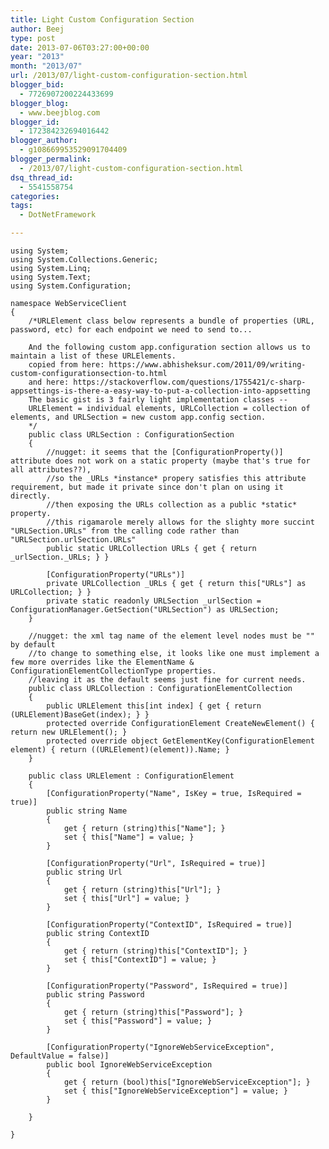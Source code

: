 ```yaml
---
title: Light Custom Configuration Section
author: Beej
type: post
date: 2013-07-06T03:27:00+00:00
year: "2013"
month: "2013/07"
url: /2013/07/light-custom-configuration-section.html
blogger_bid:
  - 7726907200224433699
blogger_blog:
  - www.beejblog.com
blogger_id:
  - 172384232694016442
blogger_author:
  - g108669953529091704409
blogger_permalink:
  - /2013/07/light-custom-configuration-section.html
dsq_thread_id:
  - 5541558754
categories:
tags:
  - DotNetFramework

---
```

    using System;
    using System.Collections.Generic;
    using System.Linq;
    using System.Text;
    using System.Configuration;
    
    namespace WebServiceClient
    {
        /*URLElement class below represents a bundle of properties (URL, password, etc) for each endpoint we need to send to... 
    
        And the following custom app.configuration section allows us to maintain a list of these URLElements. 
        copied from here: https://www.abhisheksur.com/2011/09/writing-custom-configurationsection-to.html 
        and here: https://stackoverflow.com/questions/1755421/c-sharp-appsettings-is-there-a-easy-way-to-put-a-collection-into-appsetting 
        The basic gist is 3 fairly light implementation classes -- 
        URLElement = individual elements, URLCollection = collection of elements, and URLSection = new custom app.config section. 
        */
        public class URLSection : ConfigurationSection
        {
            //nugget: it seems that the [ConfigurationProperty()] attribute does not work on a static property (maybe that's true for all attributes??), 
            //so the _URLs *instance* propery satisfies this attribute requirement, but made it private since don't plan on using it directly. 
            //then exposing the URLs collection as a public *static* property. 
            //this rigamarole merely allows for the slighty more succint "URLSection.URLs" from the calling code rather than "URLSection.urlSection.URLs" 
            public static URLCollection URLs { get { return _urlSection._URLs; } }
    
            [ConfigurationProperty("URLs")]
            private URLCollection _URLs { get { return this["URLs"] as URLCollection; } }
            private static readonly URLSection _urlSection = ConfigurationManager.GetSection("URLSection") as URLSection;
        }
    
        //nugget: the xml tag name of the element level nodes must be "" by default 
        //to change to something else, it looks like one must implement a few more overrides like the ElementName & ConfigurationElementCollectionType properties. 
        //leaving it as the default seems just fine for current needs. 
        public class URLCollection : ConfigurationElementCollection
        {
            public URLElement this[int index] { get { return (URLElement)BaseGet(index); } }
            protected override ConfigurationElement CreateNewElement() { return new URLElement(); }
            protected override object GetElementKey(ConfigurationElement element) { return ((URLElement)(element)).Name; }
        }
    
        public class URLElement : ConfigurationElement
        {
            [ConfigurationProperty("Name", IsKey = true, IsRequired = true)]
            public string Name
            {
                get { return (string)this["Name"]; }
                set { this["Name"] = value; }
            }
    
            [ConfigurationProperty("Url", IsRequired = true)]
            public string Url
            {
                get { return (string)this["Url"]; }
                set { this["Url"] = value; }
            }
    
            [ConfigurationProperty("ContextID", IsRequired = true)]
            public string ContextID
            {
                get { return (string)this["ContextID"]; }
                set { this["ContextID"] = value; }
            }
    
            [ConfigurationProperty("Password", IsRequired = true)]
            public string Password
            {
                get { return (string)this["Password"]; }
                set { this["Password"] = value; }
            }
    
            [ConfigurationProperty("IgnoreWebServiceException", DefaultValue = false)]
            public bool IgnoreWebServiceException
            {
                get { return (bool)this["IgnoreWebServiceException"]; }
                set { this["IgnoreWebServiceException"] = value; }
            }
    
        }
    
    }